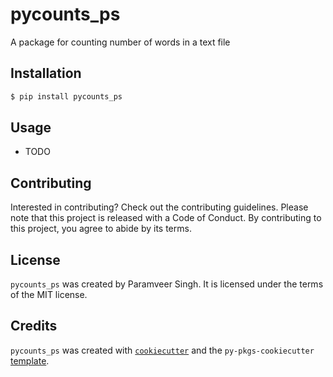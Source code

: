 # pycounts_ps

A package for counting number of words in a text file

## Installation

```bash
$ pip install pycounts_ps
```

## Usage

- TODO

## Contributing

Interested in contributing? Check out the contributing guidelines. Please note that this project is released with a Code of Conduct. By contributing to this project, you agree to abide by its terms.

## License

`pycounts_ps` was created by Paramveer Singh. It is licensed under the terms of the MIT license.

## Credits

`pycounts_ps` was created with [`cookiecutter`](https://cookiecutter.readthedocs.io/en/latest/) and the `py-pkgs-cookiecutter` [template](https://github.com/py-pkgs/py-pkgs-cookiecutter).
